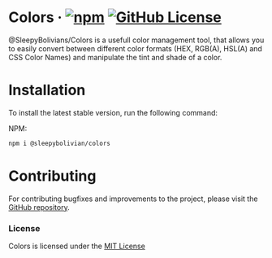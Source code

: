 # Colors · [![npm](https://img.shields.io/npm/v/%40sleepybolivian%2Fcolors)](https://www.npmjs.com/package/@sleepybolivian/colors) [![GitHub License](https://img.shields.io/github/license/SleepyBolivian/Colors)](https://github.com/SleepyBolivian/Colors/blob/main/LICENSE)

@SleepyBolivians/Colors is a usefull color management tool, that allows you to easily convert between different color formats (HEX, RGB(A), HSL(A) and CSS Color Names) and manipulate the tint and shade of a color.

# Installation

To install the latest stable version, run the following command:

NPM:

```bash
npm i @sleepybolivian/colors
```

# Contributing

For contributing bugfixes and improvements to the project, please visit the [GitHub repository](https://github.com/SleepyBolivian/Colors).

### License

Colors is licensed under the [MIT License]()
